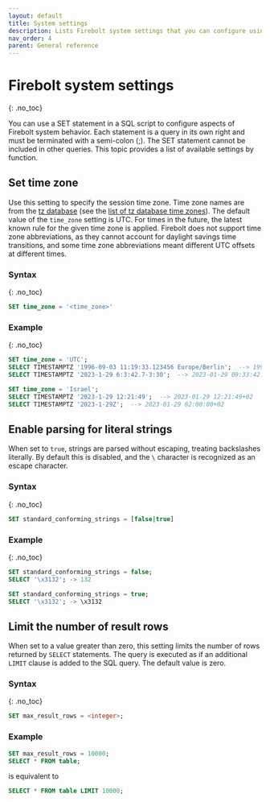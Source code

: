 ```yaml
---
layout: default
title: System settings
description: Lists Firebolt system settings that you can configure using SQL.
nav_order: 4
parent: General reference
---
```


# Firebolt system settings
{: .no_toc}

You can use a SET statement in a SQL script to configure aspects of Firebolt system behavior. Each statement is a query in its own right and must be terminated with a semi-colon (;). The SET statement cannot be included in other queries. This topic provides a list of available settings by function.

## Set time zone

Use this setting to specify the session time zone. Time zone names are from the [tz database](http://www.iana.org/time-zones) (see the [list of tz database time zones](http://en.wikipedia.org/wiki/List_of_tz_database_time_zones)). The default value of the `time_zone` setting is UTC. For times in the future, the latest known rule for the given time zone is applied. Firebolt does not support time zone abbreviations, as they cannot account for daylight savings time transitions, and some time zone abbreviations meant different UTC offsets at different times.


### Syntax  
{: .no_toc}

```sql
SET time_zone = '<time_zone>'
```

### Example
{: .no_toc}

```sql
SET time_zone = 'UTC';
SELECT TIMESTAMPTZ '1996-09-03 11:19:33.123456 Europe/Berlin';  --> 1996-09-03 09:19:33.123456+00
SELECT TIMESTAMPTZ '2023-1-29 6:3:42.7-3:30';  --> 2023-01-29 09:33:42.7+00

SET time_zone = 'Israel';
SELECT TIMESTAMPTZ '2023-1-29 12:21:49';  --> 2023-01-29 12:21:49+02
SELECT TIMESTAMPTZ '2023-1-29Z';  --> 2023-01-29 02:00:00+02
```

## Enable parsing for literal strings

When set to `true`, strings are parsed without escaping, treating backslashes literally. By default this is disabled, and the `\` character is recognized as an escape character. 

### Syntax  
{: .no_toc}

```sql
SET standard_conforming_strings = [false|true]
```

### Example
{: .no_toc}

```sql
SET standard_conforming_strings = false;
SELECT '\x3132'; -> 132 

SET standard_conforming_strings = true;
SELECT '\x3132'; -> \x3132
```

## Limit the number of result rows

When set to a value greater than zero, this setting limits the number of rows returned by `SELECT` statements. The query is executed as if an additional `LIMIT` clause is added to the SQL query. The default value is zero.

### Syntax

{: .no_toc}

```sql
SET max_result_rows = <integer>;
```

### Example

```sql
SET max_result_rows = 10000;
SELECT * FROM table;
```

is equivalent to

```sql
SELECT * FROM table LIMIT 10000;
```
